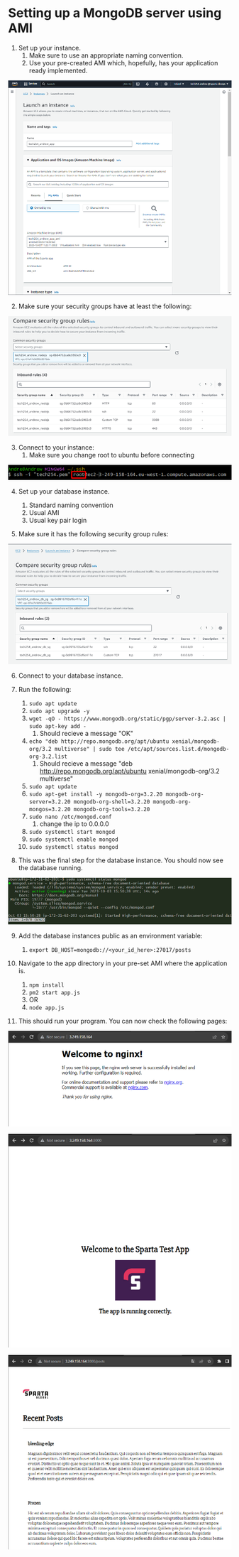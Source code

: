 # Setting up a MongoDB server using AMI

1. Set up your instance.
   1. Make sure to use an appropriate naming convention.
   2. Use your pre-created AMI which, hopefully, has your application ready implemented.


![img.png](images/other_task_images/setting_up_ami_instance.png)

2. Make sure your security groups have at least the following:
   
![img.png](images/other_task_images/ami_security_groups.png)

3. Connect to your instance:
   1. Make sure you change root to ubuntu before connecting

![img.png](images/other_task_images/change_root_to_ubuntu.png)

4. Set up your database instance.
   1. Standard naming convention
   2. Usual AMI
   3. Usual key pair login

5. Make sure it has the following security group rules:

![img.png](images/other_task_images/db_security_rules.png)

6. Connect to your database instance.

7. Run the following:
   1. `sudo apt update`
   2. `sudo apt upgrade -y`
   3. `wget -qO - https://www.mongodb.org/static/pgp/server-3.2.asc | sudo apt-key add -`
      1. Should recieve a message "OK"
   4. `echo "deb http://repo.mongodb.org/apt/ubuntu xenial/mongodb-org/3.2 multiverse" | sudo tee /etc/apt/sources.list.d/mongodb-org-3.2.list`
      1. Should recieve a message "deb http://repo.mongodb.org/apt/ubuntu xenial/mongodb-org/3.2 multiverse"
   5. `sudo apt update`
   6. `sudo apt-get install -y mongodb-org=3.2.20 mongodb-org-server=3.2.20 mongodb-org-shell=3.2.20 mongodb-org-mongos=3.2.20 mongodb-org-tools=3.2.20`
   7. `sudo nano /etc/mongod.conf`
      1. change the ip to 0.0.0.0
   8. `sudo systemctl start mongod`
   9. `sudo systemctl enable mongod`
   10. `sudo systemctl status mongod`

8. This was the final step for the database instance. You should now see the database running.

![img.png](images/other_task_images/database_instance_running.png)

9. Add the database instances public as an environment variable:
   1.  `export DB_HOST=mongodb://<your_id_here>:27017/posts`

10. Navigate to the app directory in your pre-set AMI where the application is.
    1.  `npm install`
    2.  `pm2 start app.js` 
    3.  OR
    4.  `node app.js`

11. This should run your program. You can now check the following pages:

![img.png](images/other_task_images/nginx_running.png)

![img.png](images/other_task_images/sparta_app_running.png)

![img.png](images/other_task_images/psots_running.png)